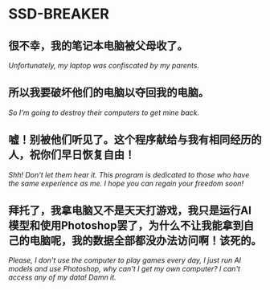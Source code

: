 # SSD-BREAKER
## 很不幸，我的笔记本电脑被父母收了。
 *Unfortunately, my laptop was confiscated by my parents.*
## 所以我要破坏他们的电脑以夺回我的电脑。
 *So I'm going to destroy their computers to get mine back.*
## 嘘！别被他们听见了。这个程序献给与我有相同经历的人，祝你们早日恢复自由！
 *Shh! Don't let them hear it. This program is dedicated to those who have the same experience as me. I hope you can regain your freedom soon!*
## 拜托了，我拿电脑又不是天天打游戏，我只是运行AI模型和使用Photoshop罢了，为什么不让我能拿到自己的电脑呢，我的数据全部都没办法访问啊！该死的。
 *Please, I don't use the computer to play games every day, I just run AI models and use Photoshop, why can't I get my own computer? I can't access any of my data! Damn it.*